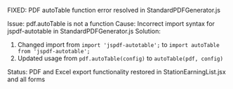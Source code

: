 
FIXED: PDF autoTable function error resolved in StandardPDFGenerator.js

Issue: pdf.autoTable is not a function
Cause: Incorrect import syntax for jspdf-autotable in StandardPDFGenerator.js
Solution:
1. Changed import from `import 'jspdf-autotable';` to `import autoTable from 'jspdf-autotable';`
2. Updated usage from `pdf.autoTable(config)` to `autoTable(pdf, config)`

Status: PDF and Excel export functionality restored in StationEarningList.jsx and all forms